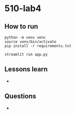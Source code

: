 # 510-lab4


## How to run

```
python -m venv venv
source venv/bin/activate
pip install -r requirements.txt

streamlit run app.py
```

## Lessons learn
- 

## Questions
-  